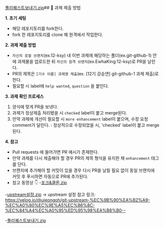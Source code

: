 [풀리퀘스트보내기.zip](https://github.com/user-attachments/files/19332652/default.zip)## 👑 과제 제출 방법

**1. 초기 세팅**

* 해당 레포지토리를 fork한다.
* fork 한 레포지토리를 clone 해 원격에서 작업한다.

**2. 과제 제출 방법**

* `자신의 로컬 브랜치`(ex.12-ksy) 내 이번 과제에 해당하는 폴더(ex.git-github-1) 안에 과제물을 업로드한 뒤 `자신의 원격 브랜치`(ex.EwhaKing:12-ksy)로 PR을 날린다.
* PR의 제목은 `[기수 이름] 과제명 제출`(ex. [12기 강승연] git-github-1 과제 제출)로 한다.
* 필요할 시 label에 `help wanted`, `question` 을 붙인다.


**3. 과제 확인 프로세스**

1. 양식에 맞게 PR을 보낸다.
2. 과제가 정상제출 처리됐을 시 `checked` label이 붙고 merge된다.
3. 만약 과제에 개선이 필요할 시 `more enhancement` label이 붙으며, 수정 요청 comment가 달린다.
   : 정상적으로 수정되었을 시, 'checked' label이 붙고 merge된다.

**4. 참고**

* Pull requests 에 들어가면 PR 예시가 존재한다.
* 만약 과제를 다시 제출해야 할 경우 PR의 제목 형식을 유지한 채 `enhancement` 태그를 단다.
* 브랜치에 추가해야 할 커밋이 있을 경우 다시 PR을 날릴 필요 없이 동일 브랜치에 커밋 후 푸시하면 자동으로 PR에 추가된다.
* 참고 동영상 👇
-[포크&클론.zip](https://github.com/user-attachments/files/19332655/default.zip)

-[upstream설정.zip](https://github.com/user-attachments/files/19332654/upstream.zip)
   -> upstream 설정 참고 링크: https://velog.io/@ujeongoh/git-upstream-%EC%9B%90%EA%B2%A9-%EC%A0%80%EC%9E%A5%EC%86%8C-%EC%84%A4%EC%A0%95%ED%95%98%EA%B8%B0--

-[풀리퀘스트보내기.zip](https://github.com/user-attachments/files/19332659/default.zip)

